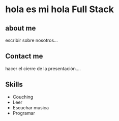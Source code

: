 # hola es mi hola Full Stack                                                                                                             
## about me
escribir sobre nosotros...

## Contact me
hacer el cierre de la presentación....

## Skills
- Couching
- Leer
- Escuchar musica
- Programar
